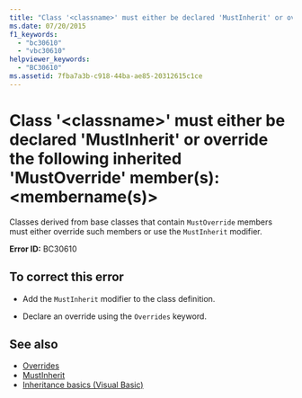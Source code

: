 ```yaml
---
title: "Class '<classname>' must either be declared 'MustInherit' or override the following inherited 'MustOverride' member(s): <membername(s)>"
ms.date: 07/20/2015
f1_keywords: 
  - "bc30610"
  - "vbc30610"
helpviewer_keywords: 
  - "BC30610"
ms.assetid: 7fba7a3b-c918-44ba-ae85-20312615c1ce
---
```

# Class '\<classname>' must either be declared 'MustInherit' or override the following inherited 'MustOverride' member(s): \<membername(s)>
Classes derived from base classes that contain `MustOverride` members must either override such members or use the `MustInherit` modifier.  
  
 **Error ID:** BC30610  
  
## To correct this error  
  
- Add the `MustInherit` modifier to the class definition.  
  
- Declare an override using the `Overrides` keyword.  
  
## See also

- [Overrides](../language-reference/modifiers/overrides.md)
- [MustInherit](../language-reference/modifiers/mustinherit.md)
- [Inheritance basics (Visual Basic)](../programming-guide/language-features/objects-and-classes/inheritance-basics.md)

